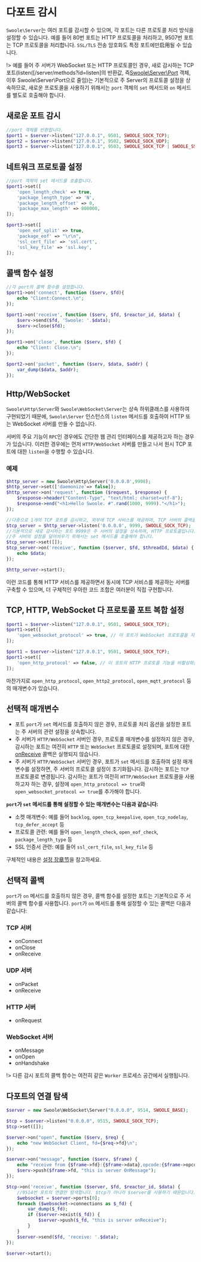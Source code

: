 # 다포트 감시

`Swoole\Server`는 여러 포트를 감시할 수 있으며, 각 포트는 다른 프로토콜 처리 방식을 설정할 수 있습니다. 예를 들어 80번 포트는 HTTP 프로토콜을 처리하고, 9507번 포트는 TCP 프로토콜을 처리합니다. `SSL/TLS` 전송 암호화도 특정 포트에만启用될 수 있습니다.

!> 예를 들어 주 서버가 WebSocket 또는 HTTP 프로토콜인 경우, 새로 감시하는 TCP 포트(listen([/server/methods?id=listen]의 반환값, 즉[Swoole\Server\Port](server/server_port.md) 객체, 이후 Swoole\Server\Port으로 줄임)는 기본적으로 주 Server의 프로토콜 설정을 상속하므로, 새로운 프로토콜을 사용하기 위해서는 `port` 객체의 `set` 메서드와 `on` 메서드를 별도로 호출해야 합니다. 


## 새로운 포트 감시

```php
//port 객체를 반환합니다.
$port1 = $server->listen("127.0.0.1", 9501, SWOOLE_SOCK_TCP);
$port2 = $server->listen("127.0.0.1", 9502, SWOOLE_SOCK_UDP);
$port3 = $server->listen("127.0.0.1", 9503, SWOOLE_SOCK_TCP | SWOOLE_SSL);
```


## 네트워크 프로토콜 설정

```php
//port 객체의 set 메서드를 호출합니다.
$port1->set([
	'open_length_check' => true,
	'package_length_type' => 'N',
	'package_length_offset' => 0,
	'package_max_length' => 800000,
]);

$port3->set([
	'open_eof_split' => true,
	'package_eof' => "\r\n",
	'ssl_cert_file' => 'ssl.cert',
	'ssl_key_file' => 'ssl.key',
]);
```


## 콜백 함수 설정

```php
//각 port의 콜백 함수를 설정합니다.
$port1->on('connect', function ($serv, $fd){
    echo "Client:Connect.\n";
});

$port1->on('receive', function ($serv, $fd, $reactor_id, $data) {
    $serv->send($fd, 'Swoole: '.$data);
    $serv->close($fd);
});

$port1->on('close', function ($serv, $fd) {
    echo "Client: Close.\n";
});

$port2->on('packet', function ($serv, $data, $addr) {
    var_dump($data, $addr);
});
```


## Http/WebSocket

`Swoole\Http\Server`와 `Swoole\WebSocket\Server`는 상속 하위클래스를 사용하여 구현되었기 때문에, `Swoole\Server` 인스턴스의 `listen` 메서드를 호출하여 HTTP 또는 WebSocket 서버를 만들 수 없습니다.

서버의 주요 기능이 `RPC`인 경우에도 간단한 웹 관리 인터페이스를 제공하고자 하는 경우가 있습니다. 이러한 경우에는 먼저 `HTTP/WebSocket` 서버를 만들고 나서 원시 TCP 포트에 대한 `listen`을 수행할 수 있습니다.


### 예제

```php
$http_server = new Swoole\Http\Server('0.0.0.0',9998);
$http_server->set(['daemonize'=> false]);
$http_server->on('request', function ($request, $response) {
    $response->header("Content-Type", "text/html; charset=utf-8");
    $response->end("<h1>Hello Swoole. #".rand(1000, 9999)."</h1>");
});

//다중으로 1개의 TCP 포트를 감시하고, 외부에 TCP 서비스를 제공하며, TCP 서버의 콜백을 설정합니다.
$tcp_server = $http_server->listen('0.0.0.0', 9999, SWOOLE_SOCK_TCP);
//기본적으로 새로 감시하는 포트 9999은 주 서버의 설정을 상속하며, HTTP 프로토콜입니다.
//주 서버의 설정을 덮어씌우기 위해서는 set 메서드를 호출해야 합니다.
$tcp_server->set([]);
$tcp_server->on('receive', function ($server, $fd, $threadId, $data) {
    echo $data;
});

$http_server->start();
```

이런 코드를 통해 HTTP 서비스를 제공하면서 동시에 TCP 서비스를 제공하는 서버를 구축할 수 있으며, 더 구체적인 우아한 코드 조합은 여러분이 직접 구현합니다.


## TCP, HTTP, WebSocket 다 프로토콜 포트 복합 설정

```php
$port1 = $server->listen("127.0.0.1", 9501, SWOOLE_SOCK_TCP);
$port1->set([
    'open_websocket_protocol' => true, // 이 포트가 WebSocket 프로토콜을 지원하도록 설정합니다.
]);
```

```php
$port1 = $server->listen("127.0.0.1", 9501, SWOOLE_SOCK_TCP);
$port1->set([
    'open_http_protocol' => false, // 이 포트의 HTTP 프로토콜 기능을 비활성화합니다.
]);
```

마찬가지로 `open_http_protocol`, `open_http2_protocol`, `open_mqtt_protocol` 등의 매개변수가 있습니다.


## 선택적 매개변수

* 포트 `port`가 `set` 메서드를 호출하지 않은 경우, 프로토콜 처리 옵션을 설정한 포트는 주 서버의 관련 설정을 상속합니다.
* 주 서버가 `HTTP/WebSocket` 서버인 경우, 프로토콜 매개변수를 설정하지 않은 경우, 감시하는 포트는 여전히 `HTTP` 또는 `WebSocket` 프로토콜로 설정되며, 포트에 대한 [onReceive](/server/events?id=onreceive) 콜백은 실행되지 않습니다.
* 주 서버가 `HTTP/WebSocket` 서버인 경우, 포트가 `set` 메서드를 호출하여 설정 매개변수를 설정하면, 주 서버의 프로토콜 설정이 초기화됩니다. 감시하는 포트는 `TCP` 프로토콜로 변경됩니다. 감시하는 포트가 여전히 `HTTP/WebSocket` 프로토콜을 사용하고자 하는 경우, 설정에 `open_http_protocol => true`와 `open_websocket_protocol => true`를 추가해야 합니다.

**`port`가 `set` 메서드를 통해 설정할 수 있는 매개변수는 다음과 같습니다:**

* 소켓 매개변수: 예를 들어 `backlog`, `open_tcp_keepalive`, `open_tcp_nodelay`, `tcp_defer_accept` 등
* 프로토콜 관련: 예를 들어 `open_length_check`, `open_eof_check`, `package_length_type` 등
* SSL 인증서 관련: 예를 들어 `ssl_cert_file`, `ssl_key_file` 등

구체적인 내용은 [설정 장章节](/server/setting)을 참고하세요.


## 선택적 콜백

`port`가 `on` 메서드를 호출하지 않은 경우, 콜백 함수를 설정한 포트는 기본적으로 주 서버의 콜백 함수를 사용합니다. `port`가 `on` 메서드를 통해 설정할 수 있는 콜백은 다음과 같습니다:
 

### TCP 서버

* onConnect
* onClose
* onReceive


### UDP 서버

* onPacket
* onReceive
    

### HTTP 서버

* onRequest
    

### WebSocket 서버

* onMessage
* onOpen
* onHandshake

!> 다른 감시 포트의 콜백 함수는 여전히 같은 `Worker` 프로세스 공간에서 실행됩니다.

## 다포트의 연결 탐색

```php
$server = new Swoole\WebSocket\Server("0.0.0.0", 9514, SWOOLE_BASE);

$tcp = $server->listen("0.0.0.0", 9515, SWOOLE_SOCK_TCP);
$tcp->set([]);

$server->on("open", function ($serv, $req) {
    echo "new WebSocket Client, fd={$req->fd}\n";
});

$server->on("message", function ($serv, $frame) {
    echo "receive from {$frame->fd}:{$frame->data},opcode:{$frame->opcode},fin:{$frame->finish}\n";
    $serv->push($frame->fd, "this is server OnMessage");
});

$tcp->on('receive', function ($server, $fd, $reactor_id, $data) {
    //9514번 포트의 연결만 탐색합니다. $tcp가 아니라 $server를 사용하기 때문입니다.
    $websocket = $server->ports[0];
    foreach ($websocket->connections as $_fd) {
        var_dump($_fd);
        if ($server->exist($_fd)) {
            $server->push($_fd, "this is server onReceive");
        }
    }
    $server->send($fd, 'receive: '.$data);
});

$server->start();
```
